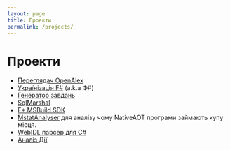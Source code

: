 ```yaml
---
layout: page
title: Проекти
permalink: /projects/
---
```


# Проекти

- [Переглядач OpenAlex](/projects/openalex/)
- [Українізація F#](/projects/fsharp-ua/) (a.k.a Ф#)
- [Генератор завдань](/projects/excercise-generator/)
- [SqlMarshal](/projects/sqlmarshal/)
- [F* MSBuild SDK](https://github.com/kant2002/FStarMSBuildSdk)
- [MstatAnalyser](https://github.com/kant2002/MstatAnalyser) для аналізу чому NativeAOT програми займають купу місця.
- [WebIDL парсер для C#](https://github.com/kant2002/webidl-csharp)
- [Аналіз Дії](https://github.com/kant2002/diiatools/)
